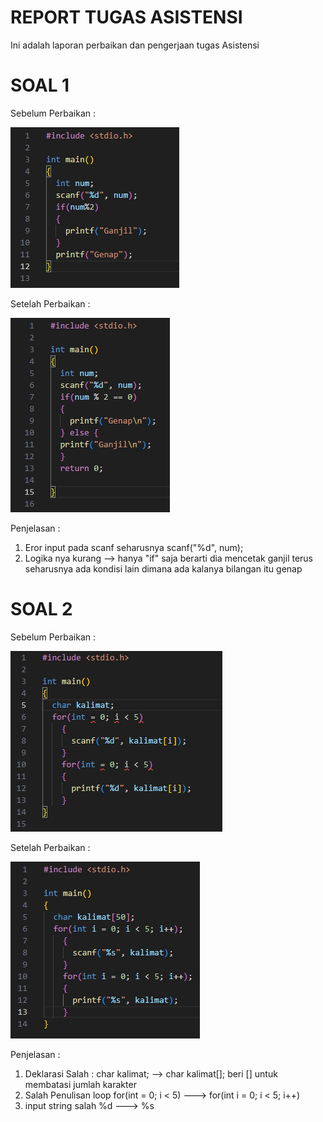 # REPORT TUGAS ASISTENSI
Ini adalah laporan perbaikan dan pengerjaan tugas Asistensi

# SOAL 1
Sebelum Perbaikan :

![alt text](img/image.png)

Setelah Perbaikan :

![alt text](img/image-1.png)

Penjelasan : 
1. Eror input pada scanf seharusnya scanf("%d", num);
2. Logika nya kurang --> hanya "if" saja berarti dia mencetak ganjil terus seharusnya ada kondisi lain dimana ada kalanya bilangan itu genap

# SOAL 2
Sebelum Perbaikan :

![alt text](img/image_3.png)

Setelah Perbaikan :

![alt text](img/image_2.png)

Penjelasan :
1. Deklarasi Salah : char kalimat; --> char kalimat[];
    beri [] untuk membatasi jumlah karakter
2. Salah Penulisan loop
    for(int = 0; i < 5) ---> for(int i = 0; i < 5; i++)
3. input string salah
    %d ---> %s


